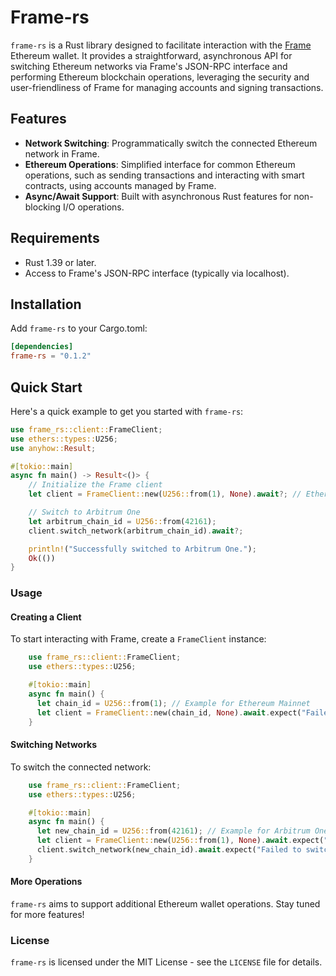 # Frame-rs

`frame-rs` is a Rust library designed to facilitate interaction with the [Frame](https://frame.sh/) Ethereum wallet. It provides a straightforward, asynchronous API for switching Ethereum networks via Frame's JSON-RPC interface and performing Ethereum blockchain operations, leveraging the security and user-friendliness of Frame for managing accounts and signing transactions.

## Features

- **Network Switching**: Programmatically switch the connected Ethereum network in Frame.
- **Ethereum Operations**: Simplified interface for common Ethereum operations, such as sending transactions and interacting with smart contracts, using accounts managed by Frame.
- **Async/Await Support**: Built with asynchronous Rust features for non-blocking I/O operations.

## Requirements

- Rust 1.39 or later.
- Access to Frame's JSON-RPC interface (typically via localhost).

## Installation

Add `frame-rs` to your Cargo.toml:

```toml
[dependencies]
frame-rs = "0.1.2"
```

## Quick Start

Here's a quick example to get you started with `frame-rs`:

```rust
use frame_rs::client::FrameClient;
use ethers::types::U256;
use anyhow::Result;

#[tokio::main]
async fn main() -> Result<()> {
    // Initialize the Frame client
    let client = FrameClient::new(U256::from(1), None).await?; // Ethereum Mainnet

    // Switch to Arbitrum One
    let arbitrum_chain_id = U256::from(42161);
    client.switch_network(arbitrum_chain_id).await?;

    println!("Successfully switched to Arbitrum One.");
    Ok(())
}
```

### **Usage**

#### Creating a Client

To start interacting with Frame, create a `FrameClient` instance:

```rust
    use frame_rs::client::FrameClient;
    use ethers::types::U256;

    #[tokio::main]
    async fn main() {
      let chain_id = U256::from(1); // Example for Ethereum Mainnet
      let client = FrameClient::new(chain_id, None).await.expect("Failed to create FrameClient");
    }
```

#### Switching Networks

To switch the connected network:

```rust
    use frame_rs::client::FrameClient;
    use ethers::types::U256;

    #[tokio::main]
    async fn main() {
      let new_chain_id = U256::from(42161); // Example for Arbitrum One
      let client = FrameClient::new(U256::from(1), None).await.expect("Failed to create FrameClient");
      client.switch_network(new_chain_id).await.expect("Failed to switch network");
    }
```

#### More Operations

`frame-rs` aims to support additional Ethereum wallet operations. Stay tuned for more features!

### **License**

`frame-rs` is licensed under the MIT License - see the `LICENSE` file for details.
